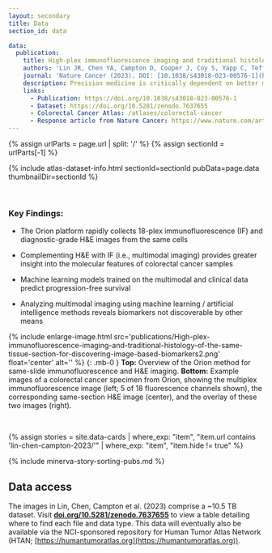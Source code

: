 ```yaml
---
layout: secondary
title: Data
section_id: data

data:
  publication:
    title: High-plex immunofluorescence imaging and traditional histology of the same tissue section for discovering image-based biomarkers
    authors: 'Lin JR, Chen YA, Campton D, Cooper J, Coy S, Yapp C, Tefft JB, McCarty E, Ligon KL, Rodig SJ, Reese S, George T, Santagata S, Sorger PK'
    journal: 'Nature Cancer (2023). DOI: [10.1038/s43018-023-00576-1](https://doi.org/10.1038/s43018-023-00576-1)'
    description: Precision medicine is critically dependent on better methods for diagnosing and staging disease and predicting drug response. Histopathology using Hematoxylin and Eosin (H&E) stained tissue - not genomics – remains the primary diagnostic method in cancer. Recently developed highly-multiplexed tissue imaging methods promise to enhance research studies and clinical practice with precise, spatially-resolved, single-cell data. Here we describe the “Orion” platform for collecting H&E and high-plex immunofluorescence images from the same cells in a whole-slide format suitable for diagnosis. Using a retrospective cohort of 74 colorectal cancer resections, we show that IF and H&E images provide human experts and machine learning algorithms with complementary information that can be used to generate interpretable, multiplexed image-based models predictive of progression-free survival. Combining models of immune infiltration and tumor-intrinsic features achieves a nearly 20-fold discrimination between rapid and slow (or no) progression, demonstrating the ability of multi-modal tissue imaging to generate high-performance biomarkers.
    links:
      - Publication: https://doi.org/10.1038/s43018-023-00576-1
      - Dataset: https://doi.org/10.5281/zenodo.7637655
      - Colorectal Cancer Atlas: /atlases/colorectal-cancer
      - Response article from Nature Cancer: https://www.nature.com/articles/s43018-023-00590-3
---
```


{% assign urlParts = page.url | split: '/' %}
{% assign sectionId = urlParts[-1] %}

{% include atlas-dataset-info.html
    sectionId=sectionId
    pubData=page.data
    thumbnailDir=sectionId %}

<br>

### Key Findings:
- The Orion platform rapidly collects 18-plex immunofluorescence (IF) and diagnostic-grade H&E images from the same cells

- Complementing H&E with IF (i.e., multimodal imaging) provides greater insight into the molecular features of colorectal cancer samples

- Machine learning models trained on the multimodal and clinical data predict progression-free survival

- Analyzing multimodal imaging using machine learning / artificial intelligence methods reveals biomarkers not discoverable by other means

{% include enlarge-image.html src='publications/High-plex-immunofluorescence-imaging-and-traditional-histology-of-the-same-tissue-section-for-discovering-image-based-biomarkers2.png' float='center' alt='' %}
{: .mb-0 }
**Top:** Overview of the Orion method for same-slide immunofluorescence and H&E imaging. **Bottom:** Example images of a colorectal cancer specimen from Orion, showing the multiplex immunofluorescence image (left; 5 of 18 fluorescence channels shown), the corresponding same-section H&E image (center), and the overlay of these two images (right).

<br>

{%
    assign stories = site.data-cards
    | where_exp: "item", "item.url contains 'lin-chen-campton-2023/'"
    | where_exp: "item", "item.hide != true"
%}

{% include minerva-story-sorting-pubs.md %}



## Data access
The images in Lin, Chen, Campton et al. (2023) comprise a ~10.5 TB dataset. Visit **[doi.org/10.5281/zenodo.7637655](https://doi.org/10.5281/zenodo.7637655)** to view a table detailing where to find each file and data type. This data will eventually also be available via the NCI-sponsored repository for Human Tumor Atlas Network (HTAN; [https://humantumoratlas.org](https://humantumoratlas.org)).
